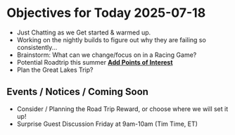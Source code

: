 # Objectives for Today 2025-07-18

- Just Chatting as we Get started & warmed up.
- Working on the nightly builds to figure out why they are failing so consistently...
- Brainstorm: What can we change/focus on in a Racing Game?
- Potential Roadtrip this summer **[Add Points of Interest](https://tyrebyt.es/trip)**
- Plan the Great Lakes Trip?

## Events / Notices / Coming Soon

- Consider / Planning the Road Trip Reward, or choose where we will set it up!
- Surprise Guest Discussion Friday at 9am-10am (Tim Time, ET)
